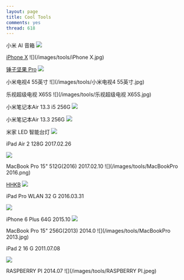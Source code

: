```yaml
---
layout: page
title: Cool Tools
comments: yes
thread: 618
---
```


小米 AI 音箱
![](/images/tools/小米AI音箱.jpeg) 

[iPhone X](https://www.apple.com/iphone-x/)
![](/images/tools/iPhone X.jpg)

[锤子坚果 Pro](http://www.smartisan.com/jianguopro/#/overview)
![](/images/tools/坚果Pro.jpeg)

小米电视4 55英寸
![](/images/tools/小米电视4 55英寸.jpg)

乐视超级电视 X65S
![](/images/tools/乐视超级电视 X65S.jpg)

小米笔记本Air 13.3 i5 256G
![](/images/tools/小米笔记本Air2.jpg)

小米笔记本Air 13.3 256G
![](/images/tools/小米笔记本Air.jpg)

米家 LED 智能台灯
![](/images/tools/小米智能台灯.jpg)


iPad Air 2 128G
2017.02.26

![](/images/tools/iPadAir2.jpg)


MacBook Pro 15" 512G(2016)
2017.02.10
![](/images/tools/MacBookPro 2016.png)

[HHKB](https://www.amazon.com/PFU-Hacking-Keyboard-Professional2-English/dp/B008GXQWOG)
![](/images/tools/HHKB.jpg)

iPad Pro WLAN 32 G
2016.03.31

![](/images/tools/iPadPro.png)

iPhone 6 Plus 64G
2015.10
![](/images/tools/iPhone6Plus.jpg)


MacBook Pro 15" 256G(2013)
2014.0
![](/images/tools/MacBookPro 2013.jpg)


iPad 2 16 G
2011.07.08

![](/images/tools/iPad2.jpg)

RASPBERRY PI
2014.07
![](/images/tools/RASPBERRY PI.jpeg)
